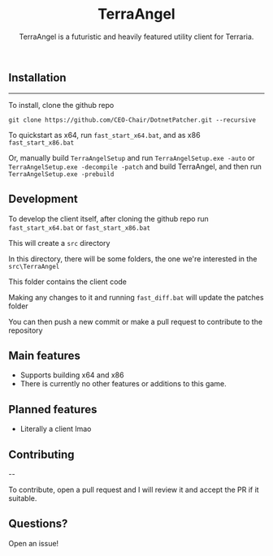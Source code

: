
<h1 align="center">
TerraAngel
</h1>
<p align="center">
TerraAngel is a futuristic and heavily featured utility client for Terraria.
</p>
<br>

<h2>
Installation
</h2>

---
To install, clone the github repo

```git clone https://github.com/CEO-Chair/DotnetPatcher.git --recursive```

To quickstart as x64, run `fast_start_x64.bat`, and as x86 `fast_start_x86.bat`

Or, manually build `TerraAngelSetup` and run `TerraAngelSetup.exe -auto` or `TerraAngelSetup.exe -decompile -patch` and build TerraAngel, and then run `TerraAngelSetup.exe -prebuild`

<h2>
Development
</h2>


To develop the client itself, after cloning the github repo
run  `fast_start_x64.bat` or `fast_start_x86.bat`

This will create a `src` directory

In this directory, there will be some folders, the one we're interested in the `src\TerraAngel`

This folder contains the client code

Making any changes to it and running `fast_diff.bat` will update the patches folder

You can then push a new commit or make a pull request to contribute to the repository

<h2>
Main features
</h2>


- Supports building x64 and x86
- There is currently no other features or additions to this game.

<h2>
Planned features
</h2>


- Literally a client lmao

<h2>
Contributing
</h2>

--

To contribute, open a pull request and I will review it and accept the PR if it suitable.

<h2>
Questions?
</h2>


Open an issue!